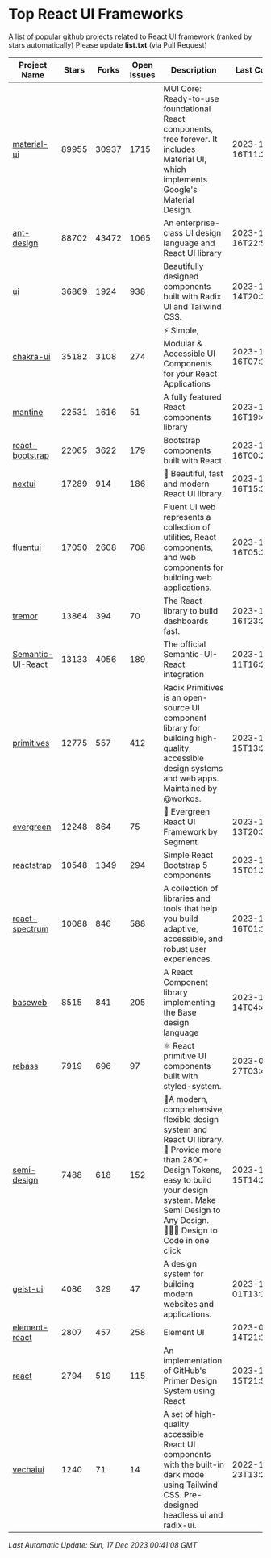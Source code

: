 # Top React UI Frameworks

A list of popular github projects related to React UI framework (ranked by stars automatically)
Please update **list.txt** (via Pull Request)

| Project Name | Stars | Forks | Open Issues | Description | Last Commit |
| ------------ | ----- | ----- | ----------- | ----------- | ----------- |
| [material-ui](https://github.com/mui/material-ui) |89955|30937|1715|MUI Core: Ready-to-use foundational React components, free forever. It includes Material UI, which implements Google&#39;s Material Design.|2023-12-16T11:22:40Z|
| [ant-design](https://github.com/ant-design/ant-design) |88702|43472|1065|An enterprise-class UI design language and React UI library|2023-12-16T22:55:51Z|
| [ui](https://github.com/shadcn-ui/ui) |36869|1924|938|Beautifully designed components built with Radix UI and Tailwind CSS.|2023-12-14T20:25:08Z|
| [chakra-ui](https://github.com/chakra-ui/chakra-ui) |35182|3108|274|⚡️ Simple, Modular &amp; Accessible UI Components for your React Applications|2023-12-16T07:19:12Z|
| [mantine](https://github.com/mantinedev/mantine) |22531|1616|51|A fully featured React components library|2023-12-16T19:46:03Z|
| [react-bootstrap](https://github.com/react-bootstrap/react-bootstrap) |22065|3622|179|Bootstrap components built with React|2023-12-16T00:23:38Z|
| [nextui](https://github.com/nextui-org/nextui) |17289|914|186|🚀   Beautiful, fast and modern React UI library.|2023-12-16T15:36:00Z|
| [fluentui](https://github.com/microsoft/fluentui) |17050|2608|708|Fluent UI web represents a collection of utilities, React components, and web components for building web applications.|2023-12-16T05:27:20Z|
| [tremor](https://github.com/tremorlabs/tremor) |13864|394|70|The React library to build dashboards fast.|2023-12-16T23:27:21Z|
| [Semantic-UI-React](https://github.com/Semantic-Org/Semantic-UI-React) |13133|4056|189|The official Semantic-UI-React integration|2023-12-11T16:21:34Z|
| [primitives](https://github.com/radix-ui/primitives) |12775|557|412|Radix Primitives is an open-source UI component library for building high-quality, accessible design systems and web apps. Maintained by @workos.|2023-12-15T13:26:11Z|
| [evergreen](https://github.com/segmentio/evergreen) |12248|864|75|🌲 Evergreen React UI Framework by Segment|2023-11-13T20:35:14Z|
| [reactstrap](https://github.com/reactstrap/reactstrap) |10548|1349|294|Simple React Bootstrap 5 components|2023-11-15T01:23:32Z|
| [react-spectrum](https://github.com/adobe/react-spectrum) |10088|846|588|A collection of libraries and tools that help you build adaptive, accessible, and robust user experiences.|2023-12-16T01:17:40Z|
| [baseweb](https://github.com/uber/baseweb) |8515|841|205|A React Component library implementing the Base design language|2023-12-14T04:49:17Z|
| [rebass](https://github.com/rebassjs/rebass) |7919|696|97|:atom_symbol: React primitive UI components built with styled-system.|2023-07-27T03:42:53Z|
| [semi-design](https://github.com/DouyinFE/semi-design) |7488|618|152|🚀A modern, comprehensive, flexible design system and React UI library. 🎨 Provide more than 2800+ Design Tokens, easy to build your design system. Make Semi Design to Any Design.  🧑🏻‍💻 Design to Code in one click |2023-12-15T14:20:10Z|
| [geist-ui](https://github.com/geist-org/geist-ui) |4086|329|47|A design system for building modern websites and applications.|2023-11-01T13:10:44Z|
| [element-react](https://github.com/ElemeFE/element-react) |2807|457|258|Element UI|2023-01-14T21:13:08Z|
| [react](https://github.com/primer/react) |2794|519|115|An implementation of GitHub&#39;s Primer Design System using React|2023-12-15T21:54:13Z|
| [vechaiui](https://github.com/vechai/vechaiui) |1240|71|14|A set of high-quality accessible React UI components with the built-in dark mode using Tailwind CSS. Pre-designed headless ui and radix-ui.|2022-12-23T13:29:41Z|

*Last Automatic Update: Sun, 17 Dec 2023 00:41:08 GMT*
